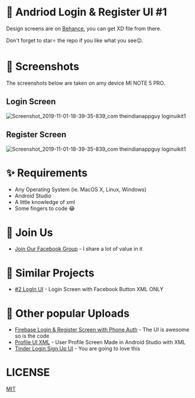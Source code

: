 # 📱 Andriod Login & Register UI #1

Design screens are on [Behance.](https://www.behance.net/gallery/76766923/Login-UI-Kit-Vol-1-Free-Download-XD) you can get XD file from there.

Don't forget to star⭐ the repo if you like what you see😉.

# 📸 Screenshots
The screenshots below are taken on amy device MI NOTE 5 PRO.

## Login Screen
![Screenshot_2019-11-01-18-39-35-839_com theindianappguy loginuikit1](https://user-images.githubusercontent.com/55942632/68030462-87565780-fcdf-11e9-8914-9c3beda79483.png)

## Register Screen
![Screenshot_2019-11-01-18-39-35-839_com theindianappguy loginuikit1](https://user-images.githubusercontent.com/55942632/68030770-427ef080-fce0-11e9-9093-8254ea27ea4c.png)

# ✨ Requirements
- Any Operating System (ie. MacOS X, Linux, Windows)
- Android Studio
- A little knowledge of xml
- Some fingers to code 😂

# 🤗 Join Us
* [Join Our Facebook Group](https://www.facebook.com/groups/519517995532897/) - I share a lot of value in it

# 👀 Similar Projects
* [#2 LogIn UI](https://github.com/theindianappguy/Android_XML_LOGIN_UI_KIT_2) - Login Screen with Facebook Button XML ONLY

# 📢 Other popular Uploads
* [Firebase Login & Register Screen with Phone Auth](https://github.com/theindianappguy/Login-SignupUI-FirebasePhoneauth) - The UI is awesome so is the code
* [Profile UI XML](https://github.com/theindianappguy/SampleProfileUi) - User Profile Screen Made in Android Studio with XML 
* [Tinder Login Sign Up UI](https://github.com/theindianappguy/Tinder_Login_And_SignUp_UI_XML) - You are going to love this


# LICENSE
[MIT](./LICENSE.md)
